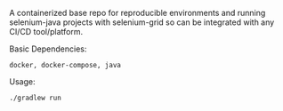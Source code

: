 A containerized base repo for reproducible environments and running selenium-java projects with selenium-grid so can be integrated with any CI/CD tool/platform.

Basic Dependencies:
```
docker, docker-compose, java
```

Usage:
```
./gradlew run
```
